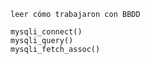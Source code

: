 
    leer cómo trabajaron con BBDD

    mysqli_connect()
    mysqli_query()
    mysqli_fetch_assoc()